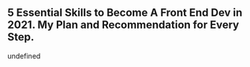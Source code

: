 ## 5 Essential Skills to Become A Front End Dev in 2021. My Plan and Recommendation for Every Step.

undefined